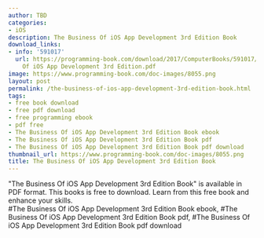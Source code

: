 ```yaml
---
author: TBD
categories:
- iOS
description: The Business Of iOS App Development 3rd Edition Book
download_links:
- info: '591017'
  url: https://programming-book.com/download/2017/ComputerBooks/591017/The Business
    Of iOS App Development 3rd Edition.pdf
image: https://www.programming-book.com/doc-images/8055.png
layout: post
permalink: /the-business-of-ios-app-development-3rd-edition-book.html
tags:
- free book download
- free pdf download
- free programming ebook
- pdf free
- The Business Of iOS App Development 3rd Edition Book ebook
- The Business Of iOS App Development 3rd Edition Book pdf
- The Business Of iOS App Development 3rd Edition Book pdf download
thumbnail_url: https://www.programming-book.com/doc-images/8055.png
title: The Business Of iOS App Development 3rd Edition Book
---
```


 
<div class="item-desc text-justify">
  "The Business Of iOS App Development 3rd Edition Book" is available in PDF format. This books is free to download. Learn from this free book and enhance your skills.
  <br>
  #The Business Of iOS App Development 3rd Edition Book ebook, #The Business Of iOS App Development 3rd Edition Book pdf, #The Business Of iOS App Development 3rd Edition Book pdf download
</div>